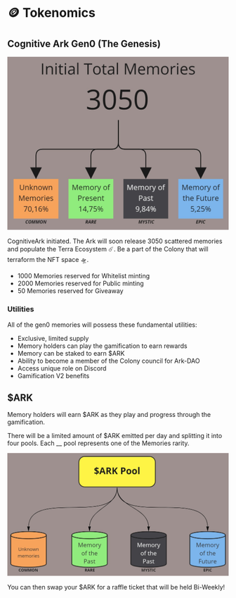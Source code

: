 # 🪙 Tokenomics

## Cognitive Ark Gen0 (The Genesis)

![](<../.gitbook/assets/Finance - Tokenomicsv2.jpg>)

CognitiveArk initiated. The Ark will soon release 3050 scattered memories and populate the Terra Ecosystem ☄️. Be a part of the Colony that will terraform the NFT space 🛸.

* 1000 Memories reserved for Whitelist minting
* 2000 Memories reserved for Public minting
* 50 Memories reserved for Giveaway

### Utilities

All of the gen0 memories will possess these fundamental utilities:

* Exclusive, limited supply
* Memory holders can play the gamification to earn rewards
* Memory can be staked to earn $ARK
* Ability to become a member of the Colony council for Ark-DAO
* Access unique role on Discord
* Gamification V2 benefits

## $ARK

Memory holders will earn $ARK as they play and progress through the gamification.

There will be a limited amount of $ARK emitted per day and splitting it into four pools. Each __ pool represents one of the Memories rarity.

![Memory Staker will share the pools with other stakers based on the rarity.](<../.gitbook/assets/Finance - ARK Pool.jpg>)

You can then swap your $ARK for a raffle ticket that will be held Bi-Weekly!
